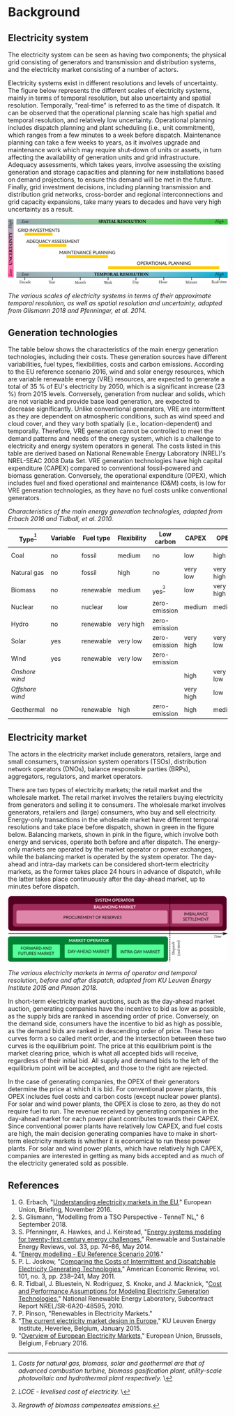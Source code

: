 # Background

## Electricity system

The electricity system can be seen as having two components; the physical grid consisting of generators and transmission and distribution systems, and the electricity market consisting of a number of actors.

Electricity systems exist in different resolutions and levels of uncertainty. The figure below represents the different scales of electricity systems, mainly in terms of temporal resolution, but also uncertainty and spatial resolution. Temporally, "real-time" is referred to as the time of dispatch. It can be observed that the operational planning scale has high spatial and temporal resolution, and relatively low uncertainty. Operational planning includes dispatch planning and plant scheduling (i.e., unit commitment), which ranges from a few minutes to a week before dispatch. Maintenance planning can take a few weeks to years, as it involves upgrade and maintenance work which may require shut-down of units or assets, in turn affecting the availability of generation units and grid infrastructure. Adequacy assessments, which takes years, involve assessing the existing generation and storage capacities and planning for new installations based on demand projections, to ensure this demand will be met in the future. Finally, grid investment decisions, including planning transmission and distribution grid networks, cross-border and regional interconnections and grid capacity expansions, take many years to decades and have very high uncertainty as a result.

![](images/resolution.png)

*The various scales of electricity systems in terms of their approximate temporal resolution, as well as spatial resolution and uncertainty, adapted from Glismann 2018 and Pfenninger, et al. 2014.*

## Generation technologies

The table below shows the characteristics of the main energy generation technologies, including their costs. These generation sources have different variabilities, fuel types, flexibilities, costs and carbon emissions. According to the EU reference scenario 2016, wind and solar energy resources, which are variable renewable energy (VRE) resources, are expected to generate a total of 35 % of EU's electricity by 2050, which is a significant increase (23 %) from 2015 levels. Conversely, generation from nuclear and solids, which are not variable and provide base load generation, are expected to decrease significantly. Unlike conventional generators, VRE are intermittent as they are dependent on atmospheric conditions, such as wind speed and cloud cover, and they vary both spatially (i.e., location-dependent) and temporally. Therefore, VRE generation cannot be controlled to meet the demand patterns and needs of the energy system, which is a challenge to electricity and energy system operators in general. The costs listed in this table are derived based on National Renewable Energy Laboratory (NREL)'s NREL-SEAC 2008 Data Set. VRE generation technologies have high capital expenditure (CAPEX) compared to conventional fossil-powered and biomass generation. Conversely, the operational expenditure (OPEX), which includes fuel and fixed operational and maintenance (O&M) costs, is low for VRE generation technologies, as they have no fuel costs unlike conventional generators.

*Characteristics of the main energy generation technologies, adapted from Erbach 2016 and Tidball, et al. 2010.*

**Type**<sup>[^1]</sup> | **Variable** | **Fuel type** | **Flexibility** | **Low carbon** | **CAPEX** | **OPEX** | **LCOE**<sup>[^2]</sup>
--|--|--|---|---|--|--|--
Coal | no | fossil | medium | no | low | high | very low
Natural gas | no | fossil | high | no | very low | very high | low
Biomass | no | renewable | medium | yes<sup>[^3]</sup> | low | very high | very high
Nuclear | no | nuclear | low | zero-emission | medium | medium | medium
Hydro | no | renewable | very high | zero-emission | | |
Solar | yes | renewable | very low | zero-emission | very high | very low | very high
Wind | yes | renewable | very low | zero-emission | | |
*Onshore wind* | | | | | high | very low | very low
*Offshore wind* | | | | | very high | low | high
Geothermal | no | renewable | high | zero-emission | high | medium | high

[^1]: *Costs for natural gas, biomass, solar and geothermal are that of advanced combustion turbine, biomass gasification plant, utility-scale photovoltaic and hydrothermal plant respectively.* \
[^2]: *LCOE - levelised cost of electricity.* \
[^3]: *Regrowth of biomass compensates emissions.*

## Electricity market

The actors in the electricity market include generators, retailers, large and small consumers, transmission system operators (TSOs), distribution network operators (DNOs), balance responsible parties (BRPs), aggregators, regulators, and market operators.

There are two types of electricity markets; the retail market and the wholesale market. The retail market involves the retailers buying electricity from generators and selling it to consumers. The wholesale market involves generators, retailers and (large) consumers, who buy and sell electricity. Energy-only transactions in the wholesale market have different temporal resolutions and take place before dispatch, shown in green in the figure below. Balancing markets, shown in pink in the figure, which involve both energy and services, operate both before and after dispatch. The energy-only markets are operated by the market operator or power exchanges, while the balancing market is operated by the system operator. The day-ahead and intra-day markets can be considered short-term electricity markets, as the former takes place 24 hours in advance of dispatch, while the latter takes place continuously after the day-ahead market, up to minutes before dispatch.

![](images/market-resolution.png)

*The various electricity markets in terms of operator and temporal resolution, before and after dispatch, adapted from KU Leuven Energy Institute 2015 and Pinson 2018.*

In short-term electricity market auctions, such as the day-ahead market auction, generating companies have the incentive to bid as low as possible, as the supply bids are ranked in ascending order of price. Conversely, on the demand side, consumers have the incentive to bid as high as possible, as the demand bids are ranked in descending order of price. These two curves form a so called merit order, and the intersection between these two curves is the equilibrium point. The price at this equilibrium point is the market clearing price, which is what all accepted bids will receive, regardless of their initial bid. All supply and demand bids to the left of the equilibrium point will be accepted, and those to the right are rejected.

In the case of generating companies, the OPEX of their generators determine the price at which it is bid. For conventional power plants, this OPEX includes fuel costs and carbon costs (except nuclear power plants). For solar and wind power plants, the OPEX is close to zero, as they do not require fuel to run. The revenue received by generating companies in the day-ahead market for each power plant contributes towards their CAPEX. Since conventional power plants have relatively low CAPEX, and fuel costs are high, the main decision generating companies have to make in short-term electricity markets is whether it is economical to run these power plants. For solar and wind power plants, which have relatively high CAPEX, companies are interested in getting as many bids accepted and as much of the electricity generated sold as possible.

## References

1. G. Erbach, "[Understanding electricity markets in the EU](http://www.europarl.europa.eu/thinktank/en/document.html?reference=EPRS_BRI%282016%29593519)," European Union, Briefing, November 2016.
2. S. Glismann, "Modelling from a TSO Perspective - TenneT NL," 6 September 2018.
3. S. Pfenninger, A. Hawkes, and J. Keirstead, "[Energy systems modeling for twenty-first century energy challenges](https://doi.org/10.1016/j.rser.2014.02.003)," Renewable and Sustainable Energy Reviews, vol. 33, pp. 74–86, May 2014.
4. "[Energy modelling - EU Reference Scenario 2016](https://data.europa.eu/euodp/data/dataset/energy-modelling)."
5. P. L. Joskow, "[Comparing the Costs of Intermittent and Dispatchable Electricity Generating Technologies](https://doi.org/10.1257/aer.101.3.238)," American Economic Review, vol. 101, no. 3, pp. 238–241, May 2011.
6. R. Tidball, J. Bluestein, N. Rodriguez, S. Knoke, and J. Macknick, "[Cost and Performance Assumptions for Modeling Electricity Generation Technologies](https://www.nrel.gov/docs/fy11osti/48595)," National Renewable Energy Laboratory, Subcontract Report NREL/SR-6A20-48595, 2010.
7. P. Pinson, "Renewables in Electricity Markets."
8. "[The current electricity market design in Europe](https://set.kuleuven.be/ei/factsheets)," KU Leuven Energy Institute, Heverlee, Belgium, January 2015.
9. "[Overview of European Electricity Markets](https://ec.europa.eu/energy/en/data-analysis/energy-modelling/metis)," European Union, Brussels, Belgium, February 2016.
